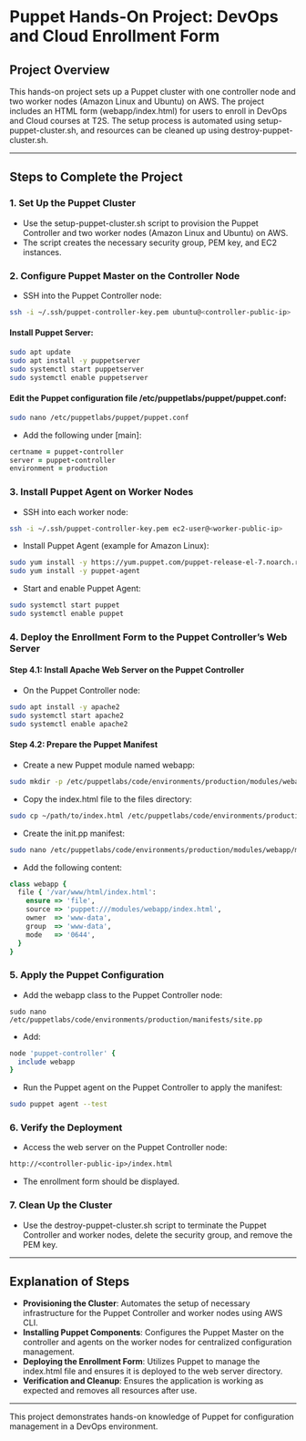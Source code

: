 # Puppet Hands-On Project: DevOps and Cloud Enrollment Form

## Project Overview

This hands-on project sets up a Puppet cluster with one controller node and two worker nodes (Amazon Linux and Ubuntu) on AWS. The project includes an HTML form (webapp/index.html) for users to enroll in DevOps and Cloud courses at T2S. The setup process is automated using setup-puppet-cluster.sh, and resources can be cleaned up using destroy-puppet-cluster.sh.

---

## Steps to Complete the Project

### 1. Set Up the Puppet Cluster
- Use the setup-puppet-cluster.sh script to provision the Puppet Controller and two worker nodes (Amazon Linux and Ubuntu) on AWS.
- The script creates the necessary security group, PEM key, and EC2 instances.

### 2. Configure Puppet Master on the Controller Node
- SSH into the Puppet Controller node:
```bash
ssh -i ~/.ssh/puppet-controller-key.pem ubuntu@<controller-public-ip>
```

#### Install Puppet Server:
```bash
sudo apt update
sudo apt install -y puppetserver
sudo systemctl start puppetserver
sudo systemctl enable puppetserver
```

#### Edit the Puppet configuration file /etc/puppetlabs/puppet/puppet.conf:
```bash
sudo nano /etc/puppetlabs/puppet/puppet.conf
```
- Add the following under [main]:
```rb
certname = puppet-controller
server = puppet-controller
environment = production
```
### 3. Install Puppet Agent on Worker Nodes
- SSH into each worker node:
```bash
ssh -i ~/.ssh/puppet-controller-key.pem ec2-user@<worker-public-ip>
```

- Install Puppet Agent (example for Amazon Linux):
```bash
sudo yum install -y https://yum.puppet.com/puppet-release-el-7.noarch.rpm
sudo yum install -y puppet-agent
```

- Start and enable Puppet Agent:
```bash
sudo systemctl start puppet
sudo systemctl enable puppet
```

### 4. Deploy the Enrollment Form to the Puppet Controller’s Web Server

#### Step 4.1: Install Apache Web Server on the Puppet Controller
- On the Puppet Controller node:
```bash
sudo apt install -y apache2
sudo systemctl start apache2
sudo systemctl enable apache2
```


#### Step 4.2: Prepare the Puppet Manifest
- Create a new Puppet module named webapp:
```bash
sudo mkdir -p /etc/puppetlabs/code/environments/production/modules/webapp/{manifests,files}
```

- Copy the index.html file to the files directory:
```bash
sudo cp ~/path/to/index.html /etc/puppetlabs/code/environments/production/modules/webapp/files/
```

- Create the init.pp manifest:
```bash
sudo nano /etc/puppetlabs/code/environments/production/modules/webapp/manifests/init.pp
```

- Add the following content:
```rb
class webapp {
  file { '/var/www/html/index.html':
    ensure => 'file',
    source => 'puppet:///modules/webapp/index.html',
    owner  => 'www-data',
    group  => 'www-data',
    mode   => '0644',
  }
}
```

### 5. Apply the Puppet Configuration
- Add the webapp class to the Puppet Controller node:
```
sudo nano /etc/puppetlabs/code/environments/production/manifests/site.pp
```

- Add:
```rb
node 'puppet-controller' {
  include webapp
}
```

- Run the Puppet agent on the Puppet Controller to apply the manifest:
```bash
sudo puppet agent --test
```

### 6. Verify the Deployment
- Access the web server on the Puppet Controller node:
```txt
http://<controller-public-ip>/index.html
```

- The enrollment form should be displayed.

### 7. Clean Up the Cluster
- Use the destroy-puppet-cluster.sh script to terminate the Puppet Controller and worker nodes, delete the security group, and remove the PEM key.

---

## Explanation of Steps
- **Provisioning the Cluster**: Automates the setup of necessary infrastructure for the Puppet Controller and worker nodes using AWS CLI.
- **Installing Puppet Components**: Configures the Puppet Master on the controller and agents on the worker nodes for centralized configuration management.
- **Deploying the Enrollment Form**: Utilizes Puppet to manage the index.html file and ensures it is deployed to the web server directory.
- **Verification and Cleanup**: Ensures the application is working as expected and removes all resources after use.

---

This project demonstrates hands-on knowledge of Puppet for configuration management in a DevOps environment.
